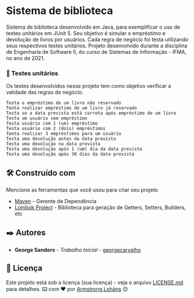 # Sistema de biblioteca

Sistema de biblioteca desenvolvido em Java, para exemplificar o uso de testes unitários em JUnit 5.
Seu objetivo é simular o empréstimo e devolução de livros por usuários. Cada regra de negócio foi testa utilizando seus respectivos testes unitários.
Projeto desenvolvido durante a disciplina de Engenharia de Software II, do curso de Sistemas de Informação - IFMA, no ano de 2021.

### 🔩 Testes unitários

Os testes desenvolvidos nesse projeto tem como objetivo verificar a validade das regras de negócio.

```
Testa o empréstimo de um livro não reservado
Tenta realizar empréstimo de um livro já reservado
Testa se a data prevista está correta após empréstimo de um livro
Testa um usuário sem empréstimo
Testa usuário com 1 (um) empréstimo
Testa usuário com 2 (dois) empréstimos
Tenta realizar 3 empréstimos para um usuário
Testa uma devolução antes da data prevista
Testa uma devolução na data prevista
Testa uma devolução após 1 (um) dia da data prevista
Testa uma devolução após 30 dias da data prevista
```

## 🛠️ Construído com

Mencione as ferramentas que você usou para criar seu projeto

* [Maven](https://maven.apache.org/) - Gerente de Dependência
* [Lombok Project](https://projectlombok.org/) - Biblioteca para geração de Getters, Setters, Builders, etc

## ✒️ Autores

* **George Sanders** - *Trabalho Inicial* - [georgecarvalho](https://github.com/georgecarvalho)

## 📄 Licença

Este projeto está sob a licença (sua licença) - veja o arquivo [LICENSE.md](https://github.com/georgecarvalho/biblioteca/blob/main/LICENSE) para detalhes.
⌨️ com ❤️ por [Armstrong Lohãns](https://gist.github.com/lohhans) 😊
